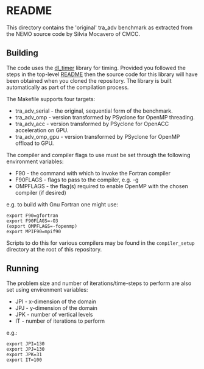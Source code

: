 # README #

This directory contains the 'original' tra_adv benchmark as extracted from
the NEMO source code by Silvia Mocavero of CMCC.

## Building ##

The code uses the [dl_timer](https://bitbucket.org/apeg/dl_timer)
library for timing. Provided you followed the steps in the top-level
[README](../../../../README.md#obtaining-the-code) then the source code
for this library will have been obtained when you cloned the
repository. The library is built automatically as part of the
compilation process.

The Makefile supports four targets:

* tra_adv_serial  - the original, sequential form of the benchmark.
* tra_adv_omp     - version transformed by PSyclone for OpenMP threading.
* tra_adv_acc     - version transformed by PSyclone for OpenACC acceleration
                    on GPU.
* tra_adv_omp_gpu - version transformed by PSyclone for OpenMP offload to
                    GPU.

The compiler and compiler flags to use must be set through the following
environment variables:

* F90      - the command with which to invoke the Fortran compiler
* F90FLAGS - flags to pass to the compiler, e.g. -g
* OMPFLAGS - the flag(s) required to enable OpenMP with the chosen compiler
             (if desired)

e.g. to build with Gnu Fortran one might use:

    export F90=gfortran
    export F90FLAGS=-O3
    (export OMPFLAGS=-fopenmp)
    export MPIF90=mpif90

Scripts to do this for various compilers may be found in the `compiler_setup`
directory at the root of this repository.

## Running ##

The problem size and number of iterations/time-steps to perform are also
set using environment variables:

* JPI - x-dimension of the domain
* JPJ - y-dimension of the domain
* JPK - number of vertical levels
* IT - number of iterations to perform

e.g.:

    export JPI=130
    export JPJ=130
    export JPK=31
    export IT=100
